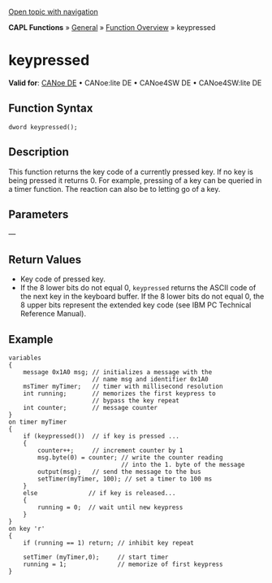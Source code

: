 [Open topic with navigation](../../../../../CANoeDEFamily.htm#Topics/CAPLFunctions/Other/Functions/CAPLfunctionKeyPressed.md)

**CAPL Functions** » [General](../CAPLGeneralStartPage.md) » [Function Overview](../CAPLfunctionsGeneralOverview.md) » keypressed

# keypressed

**Valid for**: [CANoe DE](../../../Shared/FeatureAvailability.md) • CANoe:lite DE • CANoe4SW DE • CANoe4SW:lite DE

## Function Syntax

```
dword keypressed();
```

## Description

This function returns the key code of a currently pressed key. If no key is being pressed it returns 0. For example, pressing of a key can be queried in a timer function. The reaction can also be to letting go of a key.

## Parameters

—

## Return Values

- Key code of pressed key.
- If the 8 lower bits do not equal 0, `keypressed` returns the ASCII code of the next key in the keyboard buffer. If the 8 lower bits do not equal 0, the 8 upper bits represent the extended key code (see IBM PC Technical Reference Manual).

## Example

```plaintext
variables
{
    message 0x1A0 msg; // initializes a message with the
                       // name msg and identifier 0x1A0
    msTimer myTimer;   // timer with millisecond resolution
    int running;       // memorizes the first keypress to
                       // bypass the key repeat
    int counter;       // message counter
}
on timer myTimer
{
    if (keypressed())  // if key is pressed ...
    { 
        counter++;     // increment counter by 1
        msg.byte(0) = counter; // write the counter reading
                               // into the 1. byte of the message
        output(msg);   // send the message to the bus
        setTimer(myTimer, 100); // set a timer to 100 ms
    }
    else              // if key is released...
    {
        running = 0;  // wait until new keypress
    }
}
on key 'r'
{
    if (running == 1) return; // inhibit key repeat

    setTimer (myTimer,0);     // start timer
    running = 1;              // memorize of first keypress
}
```
